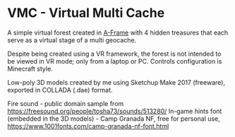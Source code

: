 # VMC - Virtual Multi Cache
A simple virtual forest created in [A-Frame](https://aframe.io/) with 4 hidden treasures that each serve as a virtual stage of a multi geocache.

Despite being created using a VR framework, the forest is not intended to be viewed in VR mode; only from a laptop or PC.
Controls configuration is Minecraft style.

Low-poly 3D models created by me using Sketchup Make 2017 (freeware), exported in COLLADA (.dae) format.

Fire sound - public domain sample from https://freesound.org/people/tosha73/sounds/513280/
In-game hints font (embedded in the 3D models) - Camp Granada NF, free for personal use, https://www.1001fonts.com/camp-granada-nf-font.html
